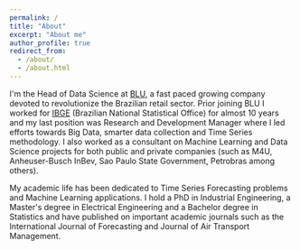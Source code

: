 ```yaml
---
permalink: /
title: "About"
excerpt: "About me"
author_profile: true
redirect_from: 
  - /about/
  - /about.html
---
```


I'm the Head of Data Science at [BLU](http://www.useblu.com.br), a fast paced growing company devoted to revolutionize the Brazilian retail sector. Prior joining BLU I worked for [IBGE](https://www.ibge.gov.br/) (Brazilian National Statistical Office) for almost 10 years and my last position was Research and Development Manager where I led efforts towards Big Data, smarter data collection and Time Series methodology. I also worked as a consultant on Machine Learning and Data Science projects for both public and private companies (such as M4U, Anheuser-Busch InBev, Sao Paulo State Government, Petrobras among others). 

My academic life has been dedicated to Time Series Forecasting problems and Machine Learning applications. I hold a PhD in Industrial Engineering, a Master's degree in Electrical Engineering and a Bachelor degree in Statistics and have published on important academic journals such as the International Journal of Forecasting and Journal of Air Transport Management.
